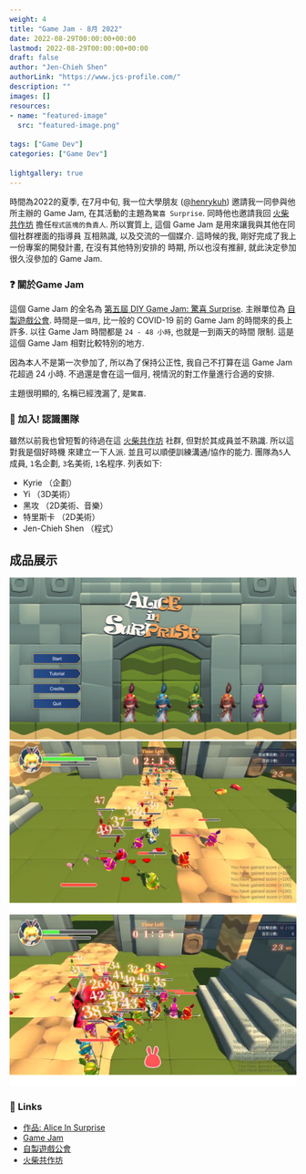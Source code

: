 ```yaml
---
weight: 4
title: "Game Jam - 8月 2022"
date: 2022-08-29T00:00:00+00:00
lastmod: 2022-08-29T00:00:00+00:00
draft: false
author: "Jen-Chieh Shen"
authorLink: "https://www.jcs-profile.com/"
description: ""
images: []
resources:
- name: "featured-image"
  src: "featured-image.png"

tags: ["Game Dev"]
categories: ["Game Dev"]

lightgallery: true
---
```


時間為2022的夏季, 在7月中旬, 我一位大學朋友 ([@henrykuh](https://github.com/henrykuh))
邀請我一同參與他所主辦的 Game Jam, 在其活動的主題為`驚喜 Surprise`. 同時他也邀請我回 [火柴共作坊](https://github.com/MatchWorkshop)
擔任`程式區塊的負責人`. 所以實質上, 這個 Game Jam 是用來讓我與其他在同個社群裡面的指導員
互相熟識, 以及交流的一個媒介. 這時候的我, 剛好完成了我上一份專案的開發計畫, 在沒有其他特別安排的
時期, 所以也沒有推辭, 就此決定參加很久沒參加的 Game Jam.

<!-- more -->

### ❓ 關於Game Jam

這個 Game Jam 的全名為 [第五屆 DIY Game Jam: 驚喜 Surprise](https://itch.io/jam/20220829).
主辦單位為 [自製遊戲公會](https://diygm2021.weebly.com/). 時間是`一個月`, 比一般的 COVID-19
前的 Game Jam 的時間來的長上許多. 以往 Game Jam 時間都是 `24 - 48 小時`, 也就是一到兩天的時間
限制. 這是這個 Game Jam 相對比較特別的地方.

因為本人不是第一次參加了, 所以為了保持公正性, 我自己不打算在這 Game Jam 花超過 24 小時.
不過還是會在這一個月, 視情況的對工作量進行合適的安排.

主題很明顯的, 名稱已經洩漏了, 是`驚喜`.

### 🔰 加入! 認識團隊

雖然以前我也曾短暫的待過在這 [火柴共作坊]() 社群, 但對於其成員並不熟識. 所以這對我是個好時機
來建立一下人派. 並且可以順便訓練溝通/協作的能力. 團隊為`5`人成員, `1`名企劃, `3`名美術,
`1`名程序. 列表如下:

- Kyrie （企劃）
- Yi （3D美術）
- 黑攻 （2D美術、音樂）
- 特里斯卡 （2D美術）
- Jen-Chieh Shen （程式）

## 成品展示

<img src="1.png">
<img src="2.png">
<img src="3.png">

### 🔗 Links

- [作品: Alice In Surprise](https://kuhhenry.itch.io/alice-in-surprise)
- [Game Jam](https://itch.io/jam/2022082)
- [自製遊戲公會](https://diygm2021.weebly.com/)
- [火柴共作坊](https://github.com/MatchWorkshop)
